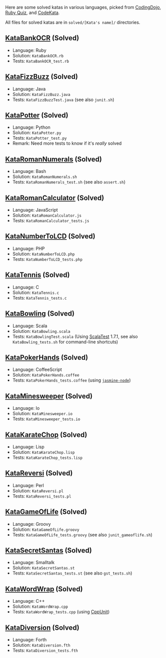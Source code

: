 Here are some solved katas in various languages, picked from
[CodingDojo](http://codingdojo.org/cgi-bin/wiki.pl?KataCatalogue), 
[Ruby Quiz](http://rubyquiz.com/), and
[CodeKata](http://codekata.pragprog.com/).

All files for solved katas are in `solved/[Kata's name]/` directories.

[KataBankOCR](http://codingdojo.org/cgi-bin/wiki.pl?KataBankOCR) (Solved)
--------------------

- Language: Ruby
- Solution: `KataBankOCR.rb`
- Tests:    `KataBankOCR_test.rb`


[KataFizzBuzz](http://codingdojo.org/cgi-bin/wiki.pl?KataFizzBuzz) (Solved)
---------------------

- Language: Java
- Solution: `KataFizzBuzz.java`
- Tests:    `KataFizzBuzzTest.java` (see also `junit.sh`)


[KataPotter](http://codingdojo.org/cgi-bin/wiki.pl?KataPotter) (Solved)
-------------------

- Language: Python
- Solution: `KataPotter.py`
- Tests:    `KataPotter_test.py`
- Remark:   Need more tests to know if it's *really* solved


[KataRomanNumerals](http://codingdojo.org/cgi-bin/wiki.pl?KataRomanNumerals) (Solved)
--------------------------

- Language: Bash
- Solution: `KataRomanNumerals.sh`
- Tests:    `KataRomanNumerals_test.sh` (see also `assert.sh`)


[KataRomanCalculator](http://codingdojo.org/cgi-bin/wiki.pl?KataRomanCalculator) (Solved)
----------------------------

- Language: JavaScript
- Solution: `KataRomanCalculator.js`
- Tests:    `KataRomanCalculator_tests.js`


[KataNumberToLCD](http://codingdojo.org/cgi-bin/wiki.pl?KataNumberToLCD) (Solved)
----------------------------

- Language: PHP
- Solution: `KataNumberToLCD.php`
- Tests:    `KataNumberToLCD_tests.php`


[KataTennis](http://codingdojo.org/cgi-bin/wiki.pl?KataTennis) (Solved)
----------------------------

- Language: C
- Solution: `KataTennis.c`
- Tests:    `KataTennis_tests.c`


[KataBowling](http://codingdojo.org/cgi-bin/wiki.pl?KataBowling) (Solved)
----------------------------

- Language: Scala
- Solution: `KataBowling.scala`
- Tests:    `KataBowlingTest.scala` (Using [ScalaTest](http://www.scalatest.org/) 1.7.1, see also `KataBowling_tests.sh` for command-line shortcuts)


[KataPokerHands](http://codingdojo.org/cgi-bin/wiki.pl?KataPokerHands) (Solved)
----------------------------

- Language: CoffeeScript
- Solution: `KataPokerHands.coffee`
- Tests:    `KataPokerHands_tests.coffee` (using
  [`jasmine-node`](https://github.com/mhevery/jasmine-node))


[KataMinesweeper](http://codingdojo.org/cgi-bin/wiki.pl?KataMinesweeper) (Solved)
----------------------------

- Language: Io
- Solution: `KataMinesweeper.io`
- Tests: `KataMinesweeper_tests.io`


[KataKarateChop](http://codekata.pragprog.com/2007/01/kata_two_karate.html) (Solved)
----------------------------

- Language: Lisp
- Solution: `KataKarateChop.lisp`
- Tests: `KataKarateChop_tests.lisp`


[KataReversi](http://codingdojo.org/cgi-bin/wiki.pl?KataReversi) (Solved)
----------------------------

- Language: Perl
- Solution: `KataReversi.pl`
- Tests: `KataReversi_tests.pl`


[KataGameOfLife](http://codingdojo.org/cgi-bin/wiki.pl?KataGameOfLife) (Solved)
----------------------------

- Language: Groovy
- Solution: `KataGameOfLife.groovy`
- Tests: `KataGameOfLife_tests.groovy` (see also `junit_gameoflife.sh`)


[KataSecretSantas](http://rubyquiz.com/quiz2.html) (Solved)
----------------------------

- Language: Smalltalk
- Solution: `KataSecretSantas.st`
- Tests: `KataSecretSantas_tests.st` (see also `gst_tests.sh`)


[KataWordWrap](http://codingdojo.org/cgi-bin/wiki.pl?KataWordWrap) (Solved)
----------------------------

- Language: C++
- Solution: `KataWordWrap.cpp`
- Tests: `KataWordWrap_tests.cpp` (using
  [CppUnit](http://cppunit.sourceforge.net/doc/lastest/cppunit_cookbook.html))


[KataDiversion](http://www.codekata.com/2007/01/code_kata_fifte.html) (Solved)
----------------------------

- Language: Forth
- Solution: `KataDiversion.fth` 
- Tests: `KataDiversion_tests.fth` 

